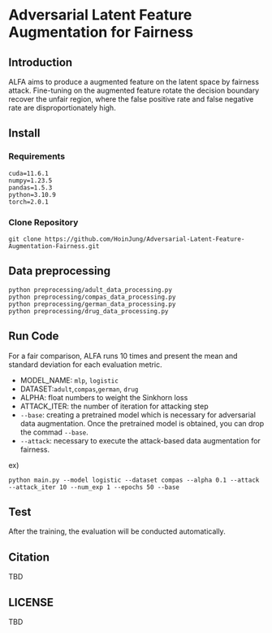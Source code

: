 # Adversarial Latent Feature Augmentation for Fairness
## Introduction
ALFA aims to produce a augmented feature on the latent space by fairness attack. Fine-tuning on the augmented feature rotate the decision boundary recover the unfair region, where the false positive rate and false negative rate are disproportionately high.

## Install
### Requirements
  ```
cuda=11.6.1
numpy=1.23.5
pandas=1.5.3
python=3.10.9
torch=2.0.1
  ```
### Clone Repository
```
git clone https://github.com/HoinJung/Adversarial-Latent-Feature-Augmentation-Fairness.git
```

## Data preprocessing

```
python preprocessing/adult_data_processing.py
python preprocessing/compas_data_processing.py
python preprocessing/german_data_processing.py
python preprocessing/drug_data_processing.py
```

## Run Code
For a fair comparison, ALFA runs 10 times and present the mean and standard deviation for each evaluation metric.
- MODEL_NAME: ```mlp```, ```logistic```
- DATASET:```adult```,```compas```,```german```, ```drug```
- ALPHA: float numbers to weight the Sinkhorn loss
- ATTACK_ITER: the number of iteration for attacking step
- ```--base```: creating a pretrained model which is necessary for adversarial data augmentation. Once the pretrained model is obtained, you can drop the commad ```--base```.
- ```--attack```: necessary to execute the attack-based data augmentation for fairness.


ex)
```
python main.py --model logistic --dataset compas --alpha 0.1 --attack --attack_iter 10 --num_exp 1 --epochs 50 --base
```

## Test
After the training, the evaluation will be conducted automatically.

## Citation
TBD

## LICENSE
TBD
